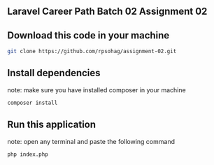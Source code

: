 ## Laravel Career Path Batch 02 Assignment 02

## Download this code in your machine
```bash
git clone https://github.com/rpsohag/assignment-02.git
```

## Install dependencies
note: make sure you have installed composer in your machine
```bash
composer install
```

## Run this application
note: open any terminal and paste the following command
```bash
php index.php
```